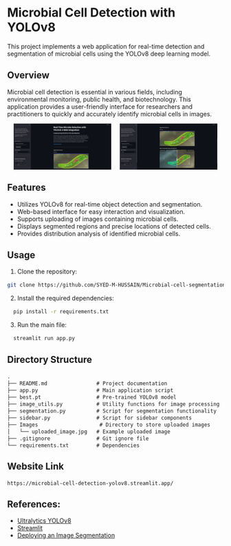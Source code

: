 # Microbial Cell Detection with YOLOv8

This project implements a web application for real-time detection and segmentation of microbial cells using the YOLOv8 deep learning model.

## Overview

Microbial cell detection is essential in various fields, including environmental monitoring, public health, and biotechnology. This application provides a user-friendly interface for researchers and practitioners to quickly and accurately identify microbial cells in images.
<div style="display: flex; justify-content: center;">
    <img src="https://github.com/SYED-M-HUSSAIN/Microbial-cell-segmentation/blob/main/readmefiles/img1.png" alt="Segmented Results 1" style="width: 45%; margin-right: 10px;">
    <img src="https://github.com/SYED-M-HUSSAIN/Microbial-cell-segmentation/blob/main/readmefiles/img2.png" alt="Segmented Results 2" style="width: 45%; margin-left: 10px;">
</div>

## Features

- Utilizes YOLOv8 for real-time object detection and segmentation.
- Web-based interface for easy interaction and visualization.
- Supports uploading of images containing microbial cells.
- Displays segmented regions and precise locations of detected cells.
- Provides distribution analysis of identified microbial cells.

## Usage

1. Clone the repository:

```bash
git clone https://github.com/SYED-M-HUSSAIN/Microbial-cell-segmentation.git
```

2. Install the required dependencies:
   
```bash
  pip install -r requirements.txt
```
3. Run the main file:
   
```bash
  streamlit run app.py
```

## Directory Structure
```
.
├── README.md                # Project documentation
├── app.py                   # Main application script
├── best.pt                  # Pre-trained YOLOv8 model
├── image_utils.py           # Utility functions for image processing
├── segmentation.py          # Script for segmentation functionality
├── sidebar.py               # Script for sidebar components
├── Images                    # Directory to store uploaded images
│   └── uploaded_image.jpg   # Example uploaded image
├── .gitignore               # Git ignore file
└── requirements.txt         # Dependencies

```

## Website Link
```
https://microbial-cell-detection-yolov8.streamlit.app/

```
## References:
- [Ultralytics YOLOv8](https://github.com/ultralytics/ultralytics)
- [Streamlit](https://streamlit.io/)
- [Deploying an Image Segmentation](https://dev.to/afrologicinsect/deploying-an-image-segmentation-web-application-with-yolov8-and-streamlit-pt1-24g0)
